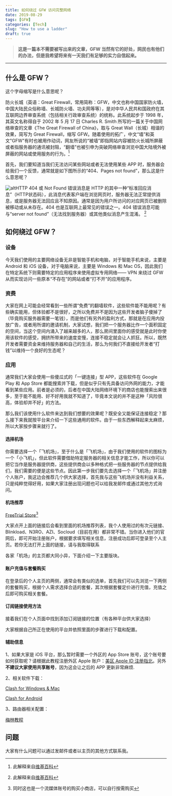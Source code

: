 ```yaml
---
title: 如何绕过 GFW 访问完整网络
date: 2019-08-29
tags: [GFW]
categories: [Tech]
slug: "How to use a ladder"
draft: true
---
```


> **这是一篇本不需要被写出来的文章，GFW 当然有它的好处，网民也有他们的办法，但是我希望将来有一天我们有足够的实力自信起来。**

---

## 什么是 GFW？

这个字母缩写是什么意思呢？

防火长城（英语：Great Firewall，常用简称：GFW，中文也称中国国家防火墙，中国大陆民众俗称墙、长城防火墙、功夫网等等），是对中华人民共和国政府在其互联网边界审查系统（包括相关行政审查系统）的统称。此系统起步于 1998 年，其英文名称得自于 2002 年 5 月 17 日 Charles R. Smith 所写的一篇关于中国网络审查的文章《The Great Firewall of China》，取与 Great Wall（长城）相谐的效果，简写为 Great Firewall，缩写 GFW。随着使用的拓广，中文“墙”和英文"GFW"有时也被用作动词，网友所说的“被墙”即指网站内容被防火长城所屏蔽或者指服务器的通讯被封阻，“翻墙”也被引申为突破网络审查浏览中国大陆境外被屏蔽的网站或使用服务的行为。[^1]

[^1]: 此解释来自[维基百科](https://zh.wikipedia.org/wiki/HTTP_404)

首先，我们要知道当我们无法访问某些网站或者无法使用某些 APP 时，服务器会给我们一个反馈，通常就是如下图所示的“404、Pages not found”，那么这是什么意思呢？

![alt](https://dawnblog-1300625500.cos.ap-guangzhou.myqcloud.com/images/20200208141956.jpg "404网页提示")HTTP 404 或 Not Found 错误消息是 HTTP 的其中一种“标准回应消息”（HTTP状态码），此消息代表客户端在浏览网页时，服务器无法正常提供消息，或是服务器无法回应且不知原因。通常是因为用户所访问的对应网页已被删除被移动或从未存在。404 也是互联网上最常见的错误之一。404 错误消息可能与“server not found”（无法找到服务器）或其他类似消息产生混淆。 [^2]

[^2]: 此解释来自[维基百科](https://zh.wikipedia.org/wiki/HTTP_404)

## 如何绕过 GFW？

### 设备

今天我们使用的主要网络设备无非是智能手机和电脑，对于智能手机来说，主要是 Android 和 iOS 设备，对于电脑来说，主要是 Windows 和 Mac OS，因此我们在特定系统下则需要特定的应用程序来使用虚拟专用网络—— VPN 来绕过 GFW 从而实现访问一些原本“不存在”的网站或者“打不开”的应用程序。

### 资费

大家在网上可能会经常看到一些所谓“免费”的翻墙软件，这些软件能不能用呢？有些确实能用，但体验都不是很好，之所以免费并不是因为这些开发者脑子傻掉了（毕竟购买服务器需要一笔钱），而是他们有另外的盈利方式，那就是在应用内投放广告，或者用所谓的邀请机制，大家试想，我们把一个服务器比作一个面积固定的空间，当这个空间内涌入了越来越多的人，那么房间里面你的感受就是此时你使用该软件的感受，拥挤所带来的速度变慢，连接不稳定就会让人抓狂。所以，既然开发者需要资金来维持服务器和自己的生活，那么为何我们不直接给开发者“打钱”以维持一个良好的生态呢？

### 应用

通常我们大家会使用一些傻瓜式的「一键连接」型 APP，这些软件在 Google Play 和 App Store 都能搜索并下载，但是似乎只有先具备访问外网的能力，才能看到某些应用。前者是必须的，后者在中国大陆网络环境下的商店也能搜索出来很多，至于能不能用、好不好用我就不知道了，毕竟本文说的并不是这种「风险很高，体验却并不好」的方法。

那么我们该使用什么软件来达到我们想要的效果呢？既安全又能保证连接稳定？那么接下来我就按平台来介绍一下这些通用的软件。由于一些东西解释起来太麻烦，所以大家按步骤来就行了。

#### 选择机场

你需要选择一个「飞机场」，至于什么是「飞机场」，由于我们使用的软件的图标为一个「小飞机」，但此软件需要借助特定服务器的相关信息才能工作，所以你可以把它当作是服务器提供商，这些提供商会以多种格式把一些服务器的节点提供给我们，我们需要的便是这些节点。因此第一步我们要先去选择一个「飞机场」并注册个人账户，我这边会推荐几个供大家选择，首先我与这些飞机场并没有利益关系，只是纯粹觉得好用，如果大家注册出现问题也可以给我发邮件或通过其他方式询问。

#### 机场推荐

[FreeTrial Store](http://freetrial.store)[^3]

[^3]: 同时这也是一个流媒体账号的购买小商店，可以自行按需购买

大家点开上面的链接后会看到里面的机场推荐列表，我个人使用过的有次元链接、Blinkload、N3RO、AZI、Socloud（目前在用）都非常不错。当你进入他们的官网后，即可开始注册账户，根据要求填写相关信息，注册成功后即可登录至个人主页。若你无法打开上面的链接，请与我取得联系

各家「机场」的主页都大同小异，下面介绍一下主要版块。

#### 账户充值与套餐购买

在登录后的个人主页的两侧，通常会有类似的选单，首先我们可以先浏览一下两侧的套餐购买，根据个人需求选择合适的套餐，其次根据套餐定价进行充值，充值之后即可购买相关套餐。

#### 订阅链接使用方法

接着我们在个人页面中找到添加订阅链接的位置（有各种平台供大家选择）

大家根据自己所正在使用的平台并依照里面的步骤进行下载和配置。

#### 辅助信息

1、如果大家是 iOS 平台，那么暂时需要一个外区的 App Store 账号，这个账号要如何获取呢？请根据此教程注册外区 Apple 账户：[美区 Apple ID 注册指北](https://sspai.com/post/53973)。另外**不建议大家使用共享账号**，因为这会让之后的 APP 更新非常麻烦.

2、相关软件下载：

[Clash for Windows & Mac](https://github.com/Fndroid/clash_for_windows_pkg/releases)

[Clash for Android](https://play.google.com/store/apps/details?id=com.github.kr328.clash&hl=zh&gl=US)

3、路由器相关配置：

[梅林教程](https://www.jianguoyun.com/p/DUCka5AQ29rdBxi0meoB)

## 问题

大家有什么问题可以通过发邮件或者以主页的其他方式联系我。